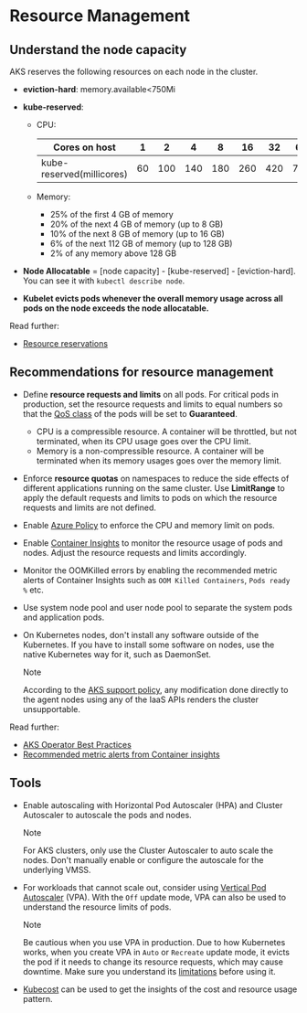 # Resource Management

## Understand the node capacity

AKS reserves the following resources on each node in the cluster.

- **eviction-hard**: memory.available<750Mi
- **kube-reserved**:
  - CPU:

    |Cores on host  |1  |2  |4  |8  |16  |32  |64  |
    |---------------|---|---|---|---|---|----|----|
    |kube-reserved(millicores)  |60 |100|140|180|260|420|740  |

  - Memory:
    - 25% of the first 4 GB of memory
    - 20% of the next 4 GB of memory (up to 8 GB)
    - 10% of the next 8 GB of memory (up to 16 GB)
    - 6% of the next 112 GB of memory (up to 128 GB)
    - 2% of any memory above 128 GB

- **Node Allocatable** = [node capacity] - [kube-reserved] - [eviction-hard]. You can see it with `kubectl describe node`.
- **Kubelet evicts pods whenever the overall memory usage across all pods on the node exceeds the node allocatable.**

Read further:

- [Resource reservations](https://docs.microsoft.com/azure/aks/concepts-clusters-workloads#resource-reservations)

## Recommendations for resource management

- Define **resource requests and limits** on all pods. For critical pods in production, set the resource requests and limits to equal numbers so that the [QoS class](https://kubernetes.io/docs/tasks/configure-pod-container/quality-service-pod/) of the pods will be set to **Guaranteed**.
  - CPU is a compressible resource. A container will be throttled, but not terminated, when its CPU usage goes over the CPU limit.
  - Memory is a non-compressible resource. A container will be terminated when its memory usages goes over the memory limit.
- Enforce **resource quotas** on namespaces to reduce the side effects of different applications running on the same cluster. Use **LimitRange** to apply the default requests and limits to pods on which the resource requests and limits are not defined.
- Enable [Azure Policy](https://docs.microsoft.com/azure/aks/policy-reference) to enforce the CPU and memory limit on pods.
- Enable [Container Insights](https://docs.microsoft.com/azure/azure-monitor/containers/container-insights-overview) to monitor the resource usage of pods and nodes. Adjust the resource requests and limits accordingly.
- Monitor the OOMKilled errors by enabling the recommended metric alerts of Container Insights such as `OOM Killed Containers`, `Pods ready %` etc.
- Use system node pool and user node pool to separate the system pods and application pods.
- On Kubernetes nodes, don't install any software outside of the Kubernetes. If you have to install some software on nodes, use the native Kubernetes way for it, such as DaemonSet.

  > [!NOTE]
  > According to the [AKS support policy](https://docs.microsoft.com/azure/aks/support-policies#shared-responsibility), any modification done directly to the agent nodes using any of the IaaS APIs renders the cluster unsupportable.

Read further:

- [AKS Operator Best Practices](https://docs.microsoft.com/azure/aks/operator-best-practices-scheduler)
- [Recommended metric alerts from Container insights](https://docs.microsoft.com/azure/azure-monitor/containers/container-insights-metric-alerts)

## Tools

- Enable autoscaling with Horizontal Pod Autoscaler (HPA) and Cluster Autoscaler to autoscale the pods and nodes.

  > [!NOTE]
  > For AKS clusters, only use the Cluster Autoscaler to auto scale the nodes. Don't manually enable or configure the autoscale for the underlying VMSS.

- For workloads that cannot scale out, consider using [Vertical Pod Autoscaler](https://github.com/kubernetes/autoscaler/tree/master/vertical-pod-autoscaler) (VPA). With the `Off` update mode, VPA can also be used to understand the resource limits of pods.

  > [!NOTE]
  > Be cautious when you use VPA in production. Due to how Kubernetes works, when you create VPA in `Auto` or `Recreate` update mode, it evicts the pod if it needs to change its resource requests, which may cause downtime. Make sure you understand its [limitations](https://github.com/kubernetes/autoscaler/tree/master/vertical-pod-autoscaler#known-limitations) before using it.

- [Kubecost](https://www.kubecost.com/) can be used to get the insights of the cost and resource usage pattern.
